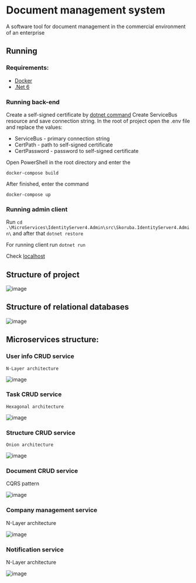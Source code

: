 # Document management system

A software tool for document management in the commercial environment of an enterprise

## Running

### Requirements:
* [Docker](https://www.docker.com/)
* [.Net 6](https://dotnet.microsoft.com/en-us/download/dotnet/6.0)

### Running back-end
Create a self-signed certificate by [dotnet command](https://learn.microsoft.com/en-us/dotnet/core/additional-tools/self-signed-certificates-guide)
Create ServiceBus resource and save connection string.
In the root of project open the .env file and replace the values:
* ServiceBus - primary connection string
* CertPath - path to self-signed certificate
* CertPassword - password to self-signed certificate

Open PowerShell in the root directory and enter the

`docker-compose build`

After finished, enter the command 

`docker-compose up`

### Running admin client

Run `cd .\MicroServices\IdentityServer4.Admin\src\Skoruba.IdentityServer4.Admin\` and after that `dotnet restore`

For running client run `dotnet run`

Check [localhost](https://localhost:44303)

## Structure of project
![image](https://user-images.githubusercontent.com/72604580/210357229-a987c1a6-208e-405b-9cb2-4c2883d1c832.jpg)

## Structure of relational databases
![image](https://user-images.githubusercontent.com/72604580/192766072-5c7f9522-6f1c-48a7-b3c5-357503427cbc.png)

## Microservices structure:

### User info CRUD service
    N-Layer architecture
   
![image](https://user-images.githubusercontent.com/72604580/194308168-6f18c6be-748e-467f-8774-82e22b8db632.png)

### Task CRUD service
    Hexagonal architecture
   
![image](https://user-images.githubusercontent.com/72604580/194329851-3cb14e46-135e-4e99-bbf3-edea32327796.png)

### Structure CRUD service
    Onion architecture
   
![image](https://user-images.githubusercontent.com/72604580/194351055-4fd9b4c8-264a-4fc9-b8c8-d4f2e733c97a.png)

### Document CRUD service
   CQRS pattern
   
![image](https://user-images.githubusercontent.com/72604580/194356313-6676d325-5356-435c-aed0-a14eb4f91159.png)

### Company management service
   N-Layer architecture

![image](https://user-images.githubusercontent.com/72604580/196154263-7ec59b12-4bcb-495a-b725-049b7b5fe42e.png)

### Notification service
   N-Layer architecture
   
![image](https://user-images.githubusercontent.com/72604580/196687373-41b89ac2-74f2-4e68-821b-0ef36d2fc6e7.png)

